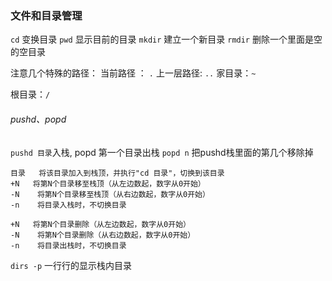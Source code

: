### 文件和目录管理​	

`cd`     变换目录 
`pwd`    显示目前的目录 
`mkdir` 建立一个新目录 
`rmdir` 删除一个里面是空的空目录

注意几个特殊的路径：
 当前路径 ： `.`
 上一层路径: `..`
 家目录：`~` 

根目录：`/`



###### pushd、popd

`pushd 目录`入栈, popd 第一个目录出栈 `popd n` 把pushd栈里面的第几个移除掉

```
目录   将该目录加入到栈顶，并执行"cd 目录"，切换到该目录
+N   将第N个目录移至栈顶（从左边数起，数字从0开始）
-N    将第N个目录移至栈顶（从右边数起，数字从0开始）
-n    将目录入栈时，不切换目录
```

```
+N   将第N个目录删除（从左边数起，数字从0开始）
-N    将第N个目录删除（从右边数起，数字从0开始）
-n    将目录出栈时，不切换目录
```

`dirs -p` 一行行的显示栈内目录

